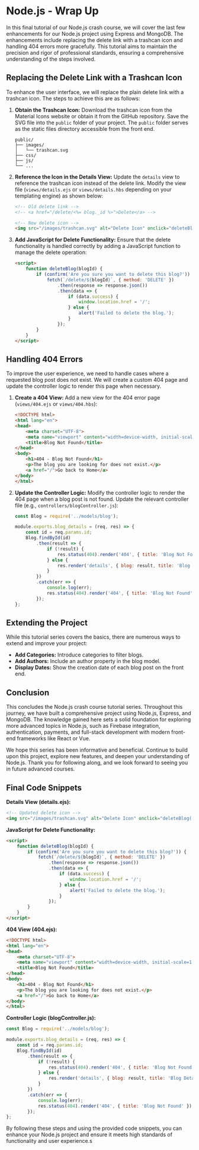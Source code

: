 # Node.js  - Wrap Up

In this final tutorial of our Node.js crash course, we will cover the last few enhancements for our Node.js project using Express and MongoDB. The enhancements include replacing the delete link with a trashcan icon and handling 404 errors more gracefully. This tutorial aims to maintain the precision and rigor of professional standards, ensuring a comprehensive understanding of the steps involved.

## Replacing the Delete Link with a Trashcan Icon

To enhance the user interface, we will replace the plain delete link with a trashcan icon. The steps to achieve this are as follows:

1. **Obtain the Trashcan Icon:**
   Download the trashcan icon from the Material Icons website or obtain it from the GitHub repository. Save the SVG file into the `public` folder of your project. The `public` folder serves as the static files directory accessible from the front end.

   ```plaintext
   public/
   ├── images/
   │   └── trashcan.svg
   ├── css/
   ├── js/
   └── ...
   ```

2. **Reference the Icon in the Details View:**
   Update the `details` view to reference the trashcan icon instead of the delete link. Modify the view file (`views/details.ejs` or `views/details.hbs` depending on your templating engine) as shown below:

   ```html
   <!-- Old delete link -->
   <!-- <a href="/delete/<%= blog._id %>">Delete</a> -->

   <!-- New delete icon -->
   <img src="/images/trashcan.svg" alt="Delete Icon" onclick="deleteBlog('<%= blog._id %>')" style="cursor: pointer;">
   ```

3. **Add JavaScript for Delete Functionality:**
   Ensure that the delete functionality is handled correctly by adding a JavaScript function to manage the delete operation:

   ```html
   <script>
       function deleteBlog(blogId) {
           if (confirm('Are you sure you want to delete this blog?')) {
               fetch(`/delete/${blogId}`, { method: 'DELETE' })
                   .then(response => response.json())
                   .then(data => {
                       if (data.success) {
                           window.location.href = '/';
                       } else {
                           alert('Failed to delete the blog.');
                       }
                   });
           }
       }
   </script>
   ```

## Handling 404 Errors

To improve the user experience, we need to handle cases where a requested blog post does not exist. We will create a custom 404 page and update the controller logic to render this page when necessary.

1. **Create a 404 View:**
   Add a new view for the 404 error page (`views/404.ejs` or `views/404.hbs`):

   ```html
   <!DOCTYPE html>
   <html lang="en">
   <head>
       <meta charset="UTF-8">
       <meta name="viewport" content="width=device-width, initial-scale=1.0">
       <title>Blog Not Found</title>
   </head>
   <body>
       <h1>404 - Blog Not Found</h1>
       <p>The blog you are looking for does not exist.</p>
       <a href="/">Go back to Home</a>
   </body>
   </html>
   ```

2. **Update the Controller Logic:**
   Modify the controller logic to render the 404 page when a blog post is not found. Update the relevant controller file (e.g., `controllers/blogController.js`):

   ```javascript
   const Blog = require('../models/blog');

   module.exports.blog_details = (req, res) => {
       const id = req.params.id;
       Blog.findById(id)
           .then(result => {
               if (!result) {
                   res.status(404).render('404', { title: 'Blog Not Found' });
               } else {
                   res.render('details', { blog: result, title: 'Blog Details' });
               }
           })
           .catch(err => {
               console.log(err);
               res.status(404).render('404', { title: 'Blog Not Found' });
           });
   };
   ```

## Extending the Project

While this tutorial series covers the basics, there are numerous ways to extend and improve your project:

- **Add Categories:** Introduce categories to filter blogs.
- **Add Authors:** Include an author property in the blog model.
- **Display Dates:** Show the creation date of each blog post on the front end.

## Conclusion

This concludes the Node.js crash course tutorial series. Throughout this journey, we have built a comprehensive project using Node.js, Express, and MongoDB. The knowledge gained here sets a solid foundation for exploring more advanced topics in Node.js, such as Firebase integration, authentication, payments, and full-stack development with modern front-end frameworks like React or Vue.

We hope this series has been informative and beneficial. Continue to build upon this project, explore new features, and deepen your understanding of Node.js. Thank you for following along, and we look forward to seeing you in future advanced courses.

## Final Code Snippets

**Details View (details.ejs):**
```html
<!-- Updated delete icon -->
<img src="/images/trashcan.svg" alt="Delete Icon" onclick="deleteBlog('<%= blog._id %>')" style="cursor: pointer;">
```

**JavaScript for Delete Functionality:**
```html
<script>
    function deleteBlog(blogId) {
        if (confirm('Are you sure you want to delete this blog?')) {
            fetch(`/delete/${blogId}`, { method: 'DELETE' })
                .then(response => response.json())
                .then(data => {
                    if (data.success) {
                        window.location.href = '/';
                    } else {
                        alert('Failed to delete the blog.');
                    }
                });
        }
    }
</script>
```

**404 View (404.ejs):**
```html
<!DOCTYPE html>
<html lang="en">
<head>
    <meta charset="UTF-8">
    <meta name="viewport" content="width=device-width, initial-scale=1.0">
    <title>Blog Not Found</title>
</head>
<body>
    <h1>404 - Blog Not Found</h1>
    <p>The blog you are looking for does not exist.</p>
    <a href="/">Go back to Home</a>
</body>
</html>
```

**Controller Logic (blogController.js):**
```javascript
const Blog = require('../models/blog');

module.exports.blog_details = (req, res) => {
    const id = req.params.id;
    Blog.findById(id)
        .then(result => {
            if (!result) {
                res.status(404).render('404', { title: 'Blog Not Found' });
            } else {
                res.render('details', { blog: result, title: 'Blog Details' });
            }
        })
        .catch(err => {
            console.log(err);
            res.status(404).render('404', { title: 'Blog Not Found' });
        });
};
```

By following these steps and using the provided code snippets, you can enhance your Node.js project and ensure it meets high standards of functionality and user experience.s
